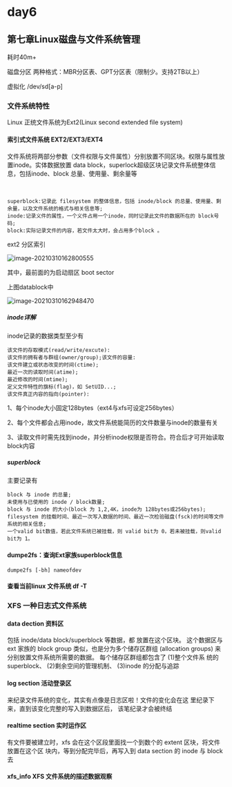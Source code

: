 # day6

## 第七章Linux磁盘与文件系统管理

耗时40m+

磁盘分区 两种格式：MBR分区表、GPT分区表（限制少。支持2TB以上）

虚拟化 /dev/sd[a-p]

### 文件系统特性 

Linux 正统文件系统为Ext2(Linux second extended file system)

#### 索引式文件系统 EXT2/EXT3/EXT4

文件系统将两部分参数（文件权限与文件属性）分别放置不同区块。权限与属性放置inode。实体数据放置 data block，superlock超级区块记录文件系统整体信息，包括inode、block 总量、使用量、剩余量等

​	

```
superblock:记录此 filesystem 的整体信息，包括 inode/block 的总量、使用量、剩余量，以及文件系统的格式与相关信息等;
inode:记录义件的属性，一个义件占用一个inode，同时记录此文件的数据所在的 block号码;
block:实际记录文件的内容，若文件太大时，会占用多个block 。
```

ext2 分区索引

![image-20210310162800555](G:\linux_review\image-20210310162800555.png)

其中，最前面的为启动扇区 boot sector 

上图datablock中

![image-20210310162948470](G:\linux_review\image-20210310162948470.png)

##### inode详解

inode记录的数据类型至少有

```
该文件的存取模式(read/write/excute):
该文件的拥有者与群组(owner/group);该文件的容量:
该文件建立或状态改变的时间(ctime);
最近一次的读取时间(atime);
最近修改的时间(mtime);
定义文件特性的旗标(flag)，如 SetUID...;
该文件真正内容的指向(pointer):
```

1、每个inode大小固定128bytes（ext4与xfs可设定256bytes）

2、每个文件都会占用inode，故文件系统能简历的文件数量与inode的数量有关

3、读取文件时需先找到inode，并分析inode权限是否符合。符合后才可开始读取block内容

##### superblock

主要记录有

```
block 与 inode 的总量;
未使用与已使用的 inode / block数量;
block 与 inode 的大小(block 为 1,2,4K，inode为 128bytes或256bytes);
filesystem 的挂载时间、最近一次写入数据的时间、最近一次检验磁盘(fsck)的时间等文件系统的相关信息;
一个valid bit数值，若此文件系统已被挂载，则 valid bit为 0，若未被挂载，则valid bit为 1。
```

#### dumpe2fs：查询Ext家族superblock信息

```
dumpe2fs [-bh] nameofdev
```



#### 查看当前linux 文件系统 df -T

### XFS  一种日志式文件系统

#### data dection 资料区

包括 inode/data block/superblock 等数据，都 放置在这个区块。 这个数据区与 ext 家族的 block group 类似，也是分为多个储存区群组 (allocation groups) 来分别放置文件系统所需要的数据。 每个储存区群组都包含了 (1)整个文件系 统的 superblock、 (2)剩余空间的管理机制、 (3)inode 的分配与追踪

#### log section 活动登录区

来纪录文件系统的变化，其实有点像是日志区啦！文件的变化会在这 里纪录下来，直到该变化完整的写入到数据区后， 该笔纪录才会被终结

#### realtime section 实时运作区

有文件要被建立时，xfs 会在这个区段里面找一个到数个的 extent 区块，将文件放置在这个区 块内，等到分配完毕后，再写入到 data section 的 inode 与 block 去

#### xfs_info XFS 文件系统的描述数据观察